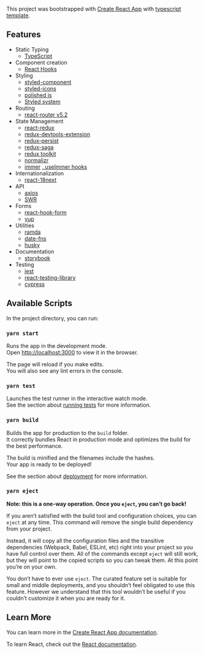 This project was bootstrapped with [Create React App](https://github.com/facebook/create-react-app) with [typescript template](https://github.com/facebook/create-react-app/tree/master/packages/cra-template-typescript).

## Features

- Static Typing
  - [TypeScript](https://github.com/microsoft/TypeScript)
- Component creation
  - [React Hooks](https://reactjs.org/docs/hooks-intro.html)
- Styling
  - [styled-component](https://github.com/styled-components/styled-components)
  - [styled-icons](https://github.com/jacobwgillespie/styled-icons)
  - [polished js](https://github.com/styled-components/polished)
  - [Styled system](https://github.com/styled-system/styled-system)
- Routing
  - [react-router v5.2](https://github.com/ReactTraining/react-router)
- State Management
  - [react-redux](https://github.com/reduxjs/react-redux)
  - [redux-devtools-extension](https://github.com/zalmoxisus/redux-devtools-extension)
  - [redux-persist](https://github.com/rt2zz/redux-persist)
  - [redux-saga](https://github.com/redux-saga/redux-saga)
  - [redux toolkit](https://github.com/reduxjs/redux-toolkit)
  - [normalizr](https://github.com/paularmstrong/normalizr)
  - [immer](https://github.com/immerjs/immer) [, useImmer hooks](https://github.com/immerjs/use-immer)
- Internationalization
  - [react-18next](https://github.com/i18next/react-i18next)
- API
  - [axios](https://github.com/axios/axios)
  - [SWR](https://github.com/zeit/swr)
- Forms
  - [react-hook-form](https://github.com/react-hook-form/react-hook-form)
  - [yup](https://github.com/jquense/yup)
- Utilities
  - [ramda](https://github.com/ramda/ramda)
  - [date-fns](https://github.com/date-fns/date-fns)
  - [husky](https://github.com/typicode/husky)
- Documentation
  - [storybook](https://github.com/storybookjs/storybook)
- Testing
  - [jest](https://github.com/facebook/jest)
  - [react-testing-library](https://github.com/testing-library/react-testing-library)
  - [cypress](https://github.com/cypress-io/cypress)

## Available Scripts

In the project directory, you can run:

### `yarn start`

Runs the app in the development mode.<br />
Open [http://localhost:3000](http://localhost:3000) to view it in the browser.

The page will reload if you make edits.<br />
You will also see any lint errors in the console.

### `yarn test`

Launches the test runner in the interactive watch mode.<br />
See the section about [running tests](https://facebook.github.io/create-react-app/docs/running-tests) for more information.

### `yarn build`

Builds the app for production to the `build` folder.<br />
It correctly bundles React in production mode and optimizes the build for the best performance.

The build is minified and the filenames include the hashes.<br />
Your app is ready to be deployed!

See the section about [deployment](https://facebook.github.io/create-react-app/docs/deployment) for more information.

### `yarn eject`

**Note: this is a one-way operation. Once you `eject`, you can’t go back!**

If you aren’t satisfied with the build tool and configuration choices, you can `eject` at any time. This command will remove the single build dependency from your project.

Instead, it will copy all the configuration files and the transitive dependencies (Webpack, Babel, ESLint, etc) right into your project so you have full control over them. All of the commands except `eject` will still work, but they will point to the copied scripts so you can tweak them. At this point you’re on your own.

You don’t have to ever use `eject`. The curated feature set is suitable for small and middle deployments, and you shouldn’t feel obligated to use this feature. However we understand that this tool wouldn’t be useful if you couldn’t customize it when you are ready for it.

## Learn More

You can learn more in the [Create React App documentation](https://facebook.github.io/create-react-app/docs/getting-started).

To learn React, check out the [React documentation](https://reactjs.org/).
